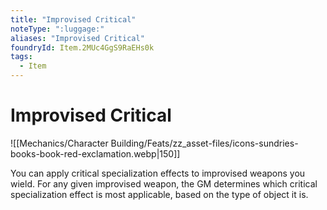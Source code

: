 ```yaml
---
title: "Improvised Critical"
noteType: ":luggage:"
aliases: "Improvised Critical"
foundryId: Item.2MUc4GgS9RaEHs0k
tags:
  - Item
---
```


# Improvised Critical
![[Mechanics/Character Building/Feats/zz_asset-files/icons-sundries-books-book-red-exclamation.webp|150]]

You can apply critical specialization effects to improvised weapons you wield. For any given improvised weapon, the GM determines which critical specialization effect is most applicable, based on the type of object it is.
